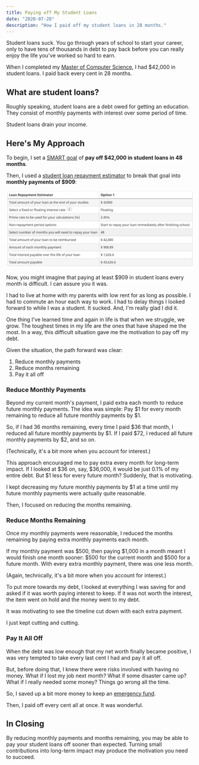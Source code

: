 ```yaml
---
title: Paying off My Student Loans
date: "2020-07-28"
description: "How I paid off my student loans in 28 months."
---
```


Student loans suck. You go through years of school to start your career, only to have tens of thousands in debt to pay back before you can really enjoy the life you've worked so hard to earn.

When I completed my [Master of Computer Science](/thesis), I had $42,000 in student loans. I paid back every cent in 28 months.

## What are student loans?

Roughly speaking, student loans are a debt owed for getting an education. They consist of monthly payments with interest over some period of time.

Student loans drain your income.

## Here's My Approach

To begin, I set a [SMART goal](https://www.mindtools.com/pages/article/smart-goals.htm) of **pay off $42,000 in student loans in 48 months**.

Then, I used a [student loan repayment estimator](https://tools.canlearn.ca/cslgs-scpse/cln-cln/crp-lrc/af.nlindex-eng.do) to break that goal into **monthly payments of $909**:

![Estimated repayment for $42,000 student loans](./estimated-repayment.png)

Now, you might imagine that paying at least $909 in student loans every month is difficult. I can assure you it was.

I had to live at home with my parents with low rent for as long as possible. I had to commute an hour each way to work. I had to delay things I looked forward to while I was a student. It sucked. And, I'm really glad I did it.

One thing I've learned time and again in life is that when we struggle, we grow. The toughest times in my life are the ones that have shaped me the most. In a way, this difficult situation gave me the motivation to pay off my debt.

Given the situation, the path forward was clear:
1. Reduce monthly payments
2. Reduce months remaining
4. Pay it all off

### Reduce Monthly Payments

Beyond my current month's payment, I paid extra each month to reduce future monthly payments. The idea was simple: Pay $1 for every month remaining to reduce all future monthly payments by $1.

So, if I had 36 months remaining, every time I paid $36 that month, I reduced all future monthly payments by $1. If I paid $72, I reduced all future monthly payments by $2, and so on.

(Technically, it's a bit more when you account for interest.)

This approach encouraged me to pay extra every month for long-term impact. If I looked at $36 on, say, $36,000, it would be just 0.1% of my entire debt. But $1 less for every future month? Suddenly, that is motivating.

I kept decreasing my future monthly payments by $1 at a time until my future monthly payments were actually quite reasonable.

Then, I focused on reducing the months remaining.

### Reduce Months Remaining

Once my monthly payments were reasonable, I reduced the months remaining by paying extra monthly payments each month.

If my monthly payment was $500, then paying $1,000 in a month meant I would finish one month sooner: $500 for the current month and $500 for a future month. With every extra monthly payment, there was one less month.

(Again, technically, it's a bit more when you account for interest.)

To put more towards my debt, I looked at everything I was saving for and asked if it was worth paying interest to keep. If it was not worth the interest, the item went on hold and the money went to my debt.

It was motivating to see the timeline cut down with each extra payment.

I just kept cutting and cutting.
 
### Pay It All Off

When the debt was low enough that my net worth finally became positive, I was very tempted to take every last cent I had and pay it all off.

But, before doing that, I knew there were risks involved with having no money. What if I lost my job next month? What if some disaster came up? What if I really needed some money? Things go wrong all the time.

So, I saved up a bit more money to keep an [emergency fund](https://www.daveramsey.com/dave-ramsey-7-baby-steps/).

Then, I paid off every cent all at once. It was wonderful.

## In Closing

By reducing monthly payments and months remaining, you may be able to pay your student loans off sooner than expected. Turning small contributions into long-term impact may produce the motivation you need to succeed.
